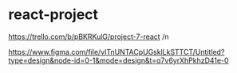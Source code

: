 # react-project


https://trello.com/b/pBKRKulG/project-7-react  /n


https://www.figma.com/file/vlTnUNTACpUGsklLkSTTCT/Untitled?type=design&node-id=0-1&mode=design&t=q7v6yrXhPkhzD41e-0
